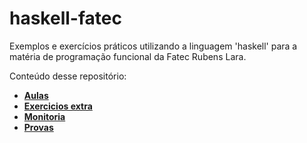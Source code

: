 # haskell-fatec
Exemplos e exercícios práticos utilizando a linguagem 'haskell' para a matéria de programação funcional da Fatec Rubens Lara.

Conteúdo desse repositório:
* __[Aulas](aulass)__
* __[Exercicios extra](exercicios)__
* __[Monitoria](monitoria)__
* __[Provas](provas)__
